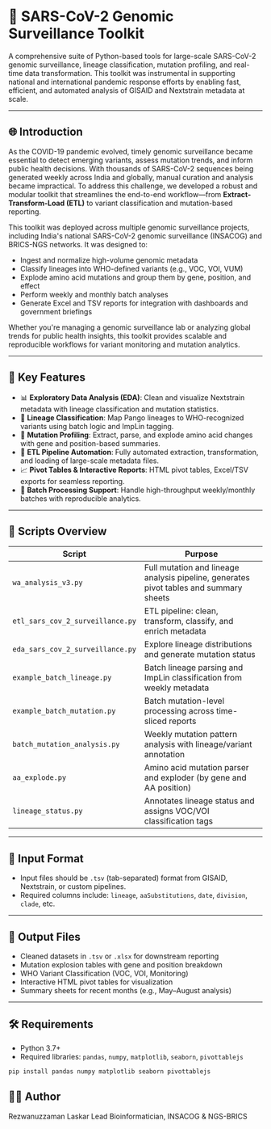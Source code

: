 # 🧬 SARS-CoV-2 Genomic Surveillance Toolkit

A comprehensive suite of Python-based tools for large-scale SARS-CoV-2 genomic surveillance, lineage classification, mutation profiling, and real-time data transformation. This toolkit was instrumental in supporting national and international pandemic response efforts by enabling fast, efficient, and automated analysis of GISAID and Nextstrain metadata at scale.

---

## 🌐 Introduction

As the COVID-19 pandemic evolved, timely genomic surveillance became essential to detect emerging variants, assess mutation trends, and inform public health decisions. With thousands of SARS-CoV-2 sequences being generated weekly across India and globally, manual curation and analysis became impractical. To address this challenge, we developed a robust and modular toolkit that streamlines the end-to-end workflow—from **Extract-Transform-Load (ETL)** to variant classification and mutation-based reporting.

This toolkit was deployed across multiple genomic surveillance projects, including India's national SARS-CoV-2 genomic surveillance (INSACOG) and BRICS-NGS networks. It was designed to:

- Ingest and normalize high-volume genomic metadata
- Classify lineages into WHO-defined variants (e.g., VOC, VOI, VUM)
- Explode amino acid mutations and group them by gene, position, and effect
- Perform weekly and monthly batch analyses
- Generate Excel and TSV reports for integration with dashboards and government briefings

Whether you're managing a genomic surveillance lab or analyzing global trends for public health insights, this toolkit provides scalable and reproducible workflows for variant monitoring and mutation analytics.

---

## 📌 Key Features

- 📊 **Exploratory Data Analysis (EDA)**: Clean and visualize Nextstrain metadata with lineage classification and mutation statistics.
- 🧬 **Lineage Classification**: Map Pango lineages to WHO-recognized variants using batch logic and ImpLin tagging.
- 🔬 **Mutation Profiling**: Extract, parse, and explode amino acid changes with gene and position-based summaries.
- 📁 **ETL Pipeline Automation**: Fully automated extraction, transformation, and loading of large-scale metadata files.
- 📈 **Pivot Tables & Interactive Reports**: HTML pivot tables, Excel/TSV exports for seamless reporting.
- 🧠 **Batch Processing Support**: Handle high-throughput weekly/monthly batches with reproducible analytics.

---

## 🧪 Scripts Overview

| Script | Purpose |
|--------|---------|
| `wa_analysis_v3.py` | Full mutation and lineage analysis pipeline, generates pivot tables and summary sheets |
| `etl_sars_cov_2_surveillance.py` | ETL pipeline: clean, transform, classify, and enrich metadata |
| `eda_sars_cov_2_surveillance.py` | Explore lineage distributions and generate mutation status |
| `example_batch_lineage.py` | Batch lineage parsing and ImpLin classification from weekly metadata |
| `example_batch_mutation.py` | Batch mutation-level processing across time-sliced reports |
| `batch_mutation_analysis.py` | Weekly mutation pattern analysis with lineage/variant annotation |
| `aa_explode.py` | Amino acid mutation parser and exploder (by gene and AA position) |
| `lineage_status.py` | Annotates lineage status and assigns VOC/VOI classification tags |

---

## 📂 Input Format

- Input files should be `.tsv` (tab-separated) format from GISAID, Nextstrain, or custom pipelines.
- Required columns include: `lineage`, `aaSubstitutions`, `date`, `division`, `clade`, etc.

---

## 💾 Output Files

- Cleaned datasets in `.tsv` or `.xlsx` for downstream reporting
- Mutation explosion tables with gene and position breakdown
- WHO Variant Classification (VOC, VOI, Monitoring)
- Interactive HTML pivot tables for visualization
- Summary sheets for recent months (e.g., May–August analysis)

---

## 🛠 Requirements

- Python 3.7+
- Required libraries: `pandas`, `numpy`, `matplotlib`, `seaborn`, `pivottablejs`

```bash
pip install pandas numpy matplotlib seaborn pivottablejs
```
## 🧑‍💻 Author
Rezwanuzzaman Laskar
Lead Bioinformatician, INSACOG & NGS-BRICS
